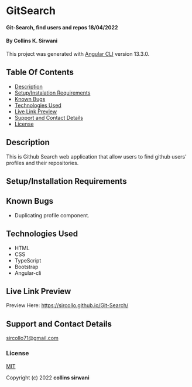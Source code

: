 # GitSearch
#### Git-Search, find users and repos 18/04/2022
#### By Collins K. Sirwani

This project was generated with [Angular CLI](https://github.com/angular/angular-cli) version 13.3.0.

## Table Of Contents
* [Description](#description)
* [Setup/Instalation Requirements](#setupinstallation-requirements)
* [Known Bugs](#known-bugs)
* [Technologies Used](#technologies-used)
* [Live Link Preview](#live-link-preview)
* [Support and Contact Details](#support-and-contact-details)
* [License](#license)

## Description
This is Github Search web application  that allow users to find github users' profiles and their repositories.
## Setup/Installation Requirements

## Known Bugs
* Duplicating profile component.



## Technologies Used
* HTML
* CSS
* TypeScript
* Bootstrap
* Angular-cli

## Live Link Preview
Preview Here: https://sircollo.github.io/Git-Search/
## Support and Contact Details
sircollo71@gmail.com
### License
[MIT](https://github.com/sircollo/Git-Search/blob/main/LICENSE)

Copyright (c) 2022 **collins sirwani**